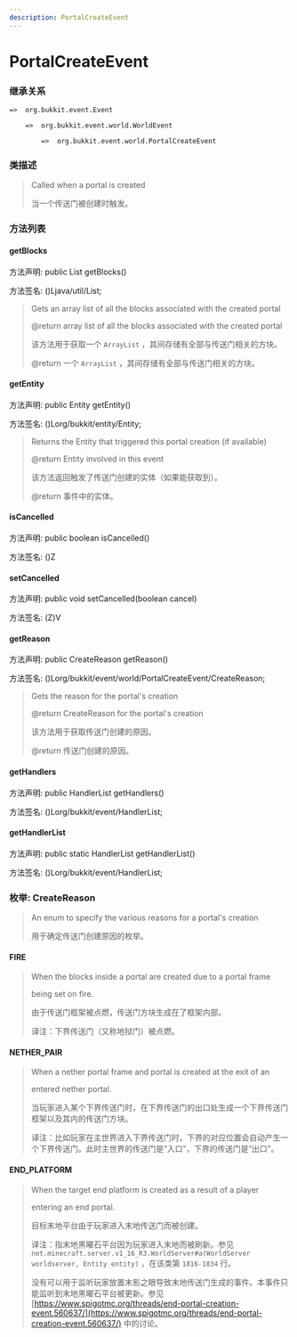 ```yaml
---
description: PortalCreateEvent
---
```


# PortalCreateEvent

### 继承关系

    =>  org.bukkit.event.Event

        =>  org.bukkit.event.world.WorldEvent

            =>  org.bukkit.event.world.PortalCreateEvent

### 类描述

> Called when a portal is created
>
> 当一个传送门被创建时触发。

### 方法列表

#### getBlocks

方法声明: public List<BlockState> getBlocks()

方法签名: ()Ljava/util/List;

> Gets an array list of all the blocks associated with the created portal
>
> @return array list of all the blocks associated with the created portal
>
> 该方法用于获取一个 `ArrayList` ，其间存储有全部与传送门相关的方块。
>
> @return 一个 `ArrayList` ，其间存储有全部与传送门相关的方块。

#### getEntity

方法声明: public Entity getEntity()

方法签名: ()Lorg/bukkit/entity/Entity;

> Returns the Entity that triggered this portal creation (if available)
>
> @return Entity involved in this event
>
> 该方法返回触发了传送门创建的实体（如果能获取到）。
>
> @return 事件中的实体。

#### isCancelled

方法声明: public boolean isCancelled()

方法签名: ()Z

#### setCancelled

方法声明: public void setCancelled(boolean cancel)

方法签名: (Z)V

#### getReason

方法声明: public CreateReason getReason()

方法签名: ()Lorg/bukkit/event/world/PortalCreateEvent/CreateReason;

> Gets the reason for the portal's creation
>
> @return CreateReason for the portal's creation
>
> 该方法用于获取传送门创建的原因。
>
> @return 传送门创建的原因。

#### getHandlers

方法声明: public HandlerList getHandlers()

方法签名: ()Lorg/bukkit/event/HandlerList;

#### getHandlerList

方法声明: public static HandlerList getHandlerList()

方法签名: ()Lorg/bukkit/event/HandlerList;

### 枚举: CreateReason

> An enum to specify the various reasons for a portal's creation
>
> 用于确定传送门创建原因的枚举。

#### FIRE

> When the blocks inside a portal are created due to a portal frame
>
> being set on fire.
>
> 由于传送门框架被点燃，传送门方块生成在了框架内部。
>
> 译注：下界传送门（又称地狱门）被点燃。

#### NETHER_PAIR

> When a nether portal frame and portal is created at the exit of an
>
> entered nether portal.
>
> 当玩家进入某个下界传送门时，在下界传送门的出口处生成一个下界传送门框架以及其内的传送门方块。
>
> 译注：比如玩家在主世界进入下界传送门时，下界的对应位置会自动产生一个下界传送门。此时主世界的传送门是“入口”，下界的传送门是“出口”。

#### END_PLATFORM

> When the target end platform is created as a result of a player
>
> entering an end portal.
>
> 目标末地平台由于玩家进入末地传送门而被创建。
>
> 译注：指末地黑曜石平台因为玩家进入末地而被刷新。参见 `net.minecraft.server.v1_16_R3.WorldServer#a(WorldServer worldserver, Entity entity)` ，在该类第 `1816-1834` 行。
>
> 没有可以用于监听玩家放置末影之眼导致末地传送门生成的事件。本事件只能监听到末地黑曜石平台被更新。参见 [https://www.spigotmc.org/threads/end-portal-creation-event.560637/](https://www.spigotmc.org/threads/end-portal-creation-event.560637/) 中的讨论。